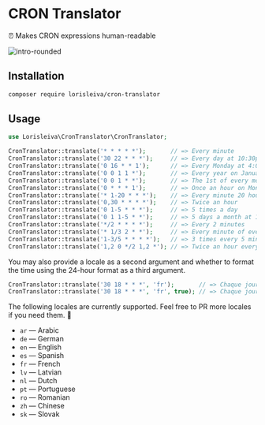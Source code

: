 # CRON Translator
⏰️ Makes CRON expressions human-readable

![intro-rounded](https://user-images.githubusercontent.com/3642397/60768671-7d6c7100-a0be-11e9-8cee-8a8d2780d76f.png)

## Installation

```sh
composer require lorisleiva/cron-translator
```

## Usage

```php
use Lorisleiva\CronTranslator\CronTranslator;

CronTranslator::translate('* * * * *');       // => Every minute
CronTranslator::translate('30 22 * * *');     // => Every day at 10:30pm
CronTranslator::translate('0 16 * * 1');      // => Every Monday at 4:00pm
CronTranslator::translate('0 0 1 1 *');       // => Every year on January the 1st at 12:00am
CronTranslator::translate('0 0 1 * *');       // => The 1st of every month at 12:00am
CronTranslator::translate('0 * * * 1');       // => Once an hour on Mondays
CronTranslator::translate('* 1-20 * * *');    // => Every minute 20 hours a day
CronTranslator::translate('0,30 * * * *');    // => Twice an hour
CronTranslator::translate('0 1-5 * * *');     // => 5 times a day
CronTranslator::translate('0 1 1-5 * *');     // => 5 days a month at 1:00am
CronTranslator::translate('*/2 * * * *');     // => Every 2 minutes
CronTranslator::translate('* 1/3 2 * *');     // => Every minute of every 3 hours on the 2nd of every month
CronTranslator::translate('1-3/5 * * * *');   // => 3 times every 5 minutes
CronTranslator::translate('1,2 0 */2 1,2 *'); // => Twice an hour every 2 days 2 months a year at 12am
```

You may also provide a locale as a second argument and whether to format the time using the 24-hour format as a third argument.


```php
CronTranslator::translate('30 18 * * *', 'fr');       // => Chaque jour à 6:30pm
CronTranslator::translate('30 18 * * *', 'fr', true); // => Chaque jour à 18:30
```

The following locales are currently supported. Feel free to PR more locales if you need them. 🙂
- `ar` — Arabic
- `de` — German
- `en` — English
- `es` — Spanish
- `fr` — French
- `lv` — Latvian
- `nl` — Dutch
- `pt` — Portuguese
- `ro` — Romanian
- `zh` — Chinese
- `sk` — Slovak
